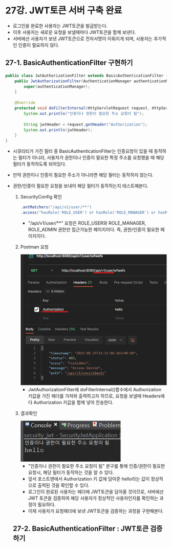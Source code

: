 # 27강. JWT토큰 서버 구축 완료
- 로그인을 완료한 사용자는 JWT토큰을 발급받는다.
- 이후 사용자는 새로운 요청을 보낼때마다 JWT토큰을 함께 보낸다.
- 서버에선 사용자가 보낸 JWT토큰으로 전자서명이 이뤄지게 되며, 사용자는 추가적인 인증이 필요하지 않다.

## 27-1. BasicAuthenticationFilter 구현하기
```java
public class JwtAuthorizationFilter extends BasicAuthenticationFilter {
    public JwtAuthorizationFilter(AuthenticationManager authenticationManager) {
		super(authenticationManager);
	}

    @Override
	protected void doFilterInternal(HttpServletRequest request, HttpServletResponse response, FilterChain chain) throws IOException, ServletException {
		System.out.println("인증이나 권한이 필요한 주소 요청이 됨");
		
		String jwtHeader = request.getHeader("Authorization");
		System.out.println(jwtHeader);
    }
}
```
- 시큐리티가 가진 필터 중 BasicAuthenticationFilter는 인증요청이 있을 때 동작하는 필터가 아니라, 사용자가 권한이나 인증이 필요한 특정 주소를 요청했을 때 해당 필터가 동작하도록 되어있다.
- 만약 권한이나 인증이 필요한 주소가 아니라면 해당 필터는 동작하지 않는다.
- 권한/인증이 필요한 요청을 보내어 해당 필터가 동작하는지 테스트해본다.
    1. SecurityConfig 확인
        ```java
        .antMatchers("/api/v1/user/**")
		.access("hasRole('ROLE_USER') or hasRole('ROLE_MANAGER') or hasRole('ROLE_ADMIN')")
        ```
        - "/api/v1/user/**" 요청은 ROLE_USER와 ROLE_MANAGER, ROLE_ADMIN 권한만 접근가능한 페이지이다. 즉, 권한/인증이 필요한 페이지이다.
    2. Postman 요청

        <img src="./img/chapter27_1.png">

        - JwtAuthorizationFilter에 doFilterInternal()함수에서 Authorization 키값을 가진 헤더를 가져와 출력하고자 하므로, 요청을 보낼때 Headers에다 Authorization 키값을 함께 넣어 전송한다.
    3. 결과확인

        <img src="./img/chapter27_2.png">

        - "인증이나 권한이 필요한 주소 요청이 됨" 문구를 통해 인증/권한이 필요한 요청시, 해당 필터가 동작하는 것을 알 수 있다.
        - 앞서 포스트맨에서 Authorization 키 값에 담아준 hello라는 값이 정상적으로 출력된 것을 확인할 수 있다.
        - 로그인이 완료된 사용자는 헤더에 JWT토큰을 담아올 것이므로, 서버에선 JWT 토큰을 검증하여 해당 사용자가 정상적인 사용자인지를 확인하는 과정이 필요하다.
        - 이제 사용자가 요청헤더에 보낸 JWT토큰을 검증하는 과정을 구현해본다.
    
    ## 27-2. BasicAuthenticationFilter : JWT토큰 검증하기